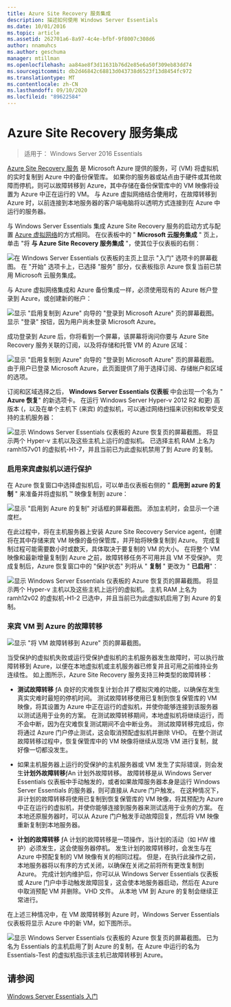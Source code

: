 ```yaml
---
title: Azure Site Recovery 服务集成
description: 描述如何使用 Windows Server Essentials
ms.date: 10/01/2016
ms.topic: article
ms.assetid: 262701a6-8a97-4c4e-bfbf-9f8007c308d6
author: nnamuhcs
ms.author: geschuma
manager: mtillman
ms.openlocfilehash: aa84ae8f3d11631b76d2e85e6a50f309eb83dd74
ms.sourcegitcommit: db2d46842c68813d043738d6523f13d8454fc972
ms.translationtype: MT
ms.contentlocale: zh-CN
ms.lasthandoff: 09/10/2020
ms.locfileid: "89622584"
---
```

# <a name="azure-site-recovery-services-integration"></a>Azure Site Recovery 服务集成

>适用于： Windows Server 2016 Essentials

[Azure Site Recovery 服务](/azure/site-recovery/) 是 Microsoft Azure 提供的服务，可 (VM) 将虚拟机的实时复制到 Azure 中的备份保管库。 如果你的服务器或站点由于硬件或其他故障而停机，则可以故障转移到 Azure，其中存储在备份保管库中的 VM 映像将设置为 Azure 中正在运行的 VM。 与 Azure 虚拟网络结合使用时，在故障转移到 Azure 时，以前连接到本地服务器的客户端电脑将以透明方式连接到在 Azure 中运行的服务器。

与 Windows Server Essentials 集成 Azure Site Recovery 服务的启动方式与配置 [Azure 虚拟网络](azure-virtual-network-integration.md)的方式相同。 在仪表板中的 " **Microsoft 云服务集成** " 页上，单击 "将 **与 Azure Site Recovery 服务集成** "，使其位于仪表板的右侧：

![在 Windows Server Essentials 仪表板的主页上显示 "入门" 选项卡的屏幕截图。 在 "开始" 选项卡上，已选择 "服务" 部分，仪表板指示 Azure 恢复当前已禁用 Microsoft 云服务集成。](media/azure-site-recovery-1.PNG)

与 Azure 虚拟网络集成和 Azure 备份集成一样，必须使用现有的 Azure 帐户登录到 Azure，或创建新的帐户：

![显示 "启用复制到 Azure" 向导的 "登录到 Microsoft Azure" 页的屏幕截图。 显示 "登录" 按钮，因为用户尚未登录 Microsoft Azure。](media/azure-site-recovery-2.PNG)

成功登录到 Azure 后，你将看到一个屏幕，该屏幕将询问你要与 Azure Site Recovery 服务关联的订阅，以及将存储和托管 VM 的 Azure 区域：

![显示 "启用复制到 Azure" 向导的 "登录到 Microsoft Azure" 页的屏幕截图。 由于用户已登录 Microsoft Azure，此页面提供了用于选择订阅、存储帐户和区域的选项。](media/azure-site-recovery-3.PNG)

订阅和区域选择之后， **Windows Server Essentials 仪表板** 中会出现一个名为 " **Azure 恢复**" 的新选项卡。 在运行 Windows Server Hyper-v 2012 R2 和更) 高版本 (，以及在单个主机下 (来宾) 的虚拟机，可以通过网络扫描来识别和枚举受支持的主机服务器：

![显示 Windows Server Essentials 仪表板的 Azure 恢复页的屏幕截图。 将显示两个 Hyper-v 主机以及这些主机上运行的虚拟机。 已选择主机 RAM 上名为 ramh157v01 的虚拟机-H1-7，并且当前已为此虚拟机禁用了到 Azure 的复制。](media/azure-site-recovery-4.PNG)

### <a name="enabling-guest-virtual-machines-for-protection"></a>启用来宾虚拟机以进行保护

在 Azure 恢复窗口中选择虚拟机后，可以单击仪表板右侧的 " **启用到 azure 的复制** " 来准备并将虚拟机 &trade; 映像复制到 azure：

![显示 "启用到 Azure 的复制" 对话框的屏幕截图。 添加主机时，会显示一个进度栏。](media/azure-site-recovery-5.PNG)

在此过程中，将在主机服务器上安装 Azure Site Recovery Service agent，创建将在其中存储来宾 VM 映像的备份保管库，并开始将映像复制到 Azure。 完成复制过程可能需要数小时或数天，具体取决于要复制的 VM 的大小。 在将整个 VM 映像和最新增量复制到 Azure 之前，故障转移任务不可用并且 VM 不受保护。 完成复制后，Azure 恢复窗口中的 "保护状态" 列将从 " **复制** " 更改为 " **已启用**"：

![显示 Windows Server Essentials 仪表板的 Azure 恢复页的屏幕截图。 将显示两个 Hyper-v 主机以及这些主机上运行的虚拟机。 主机 RAM 上名为 ramh12v02 的虚拟机-H1-2 已选中，并且当前已为此虚拟机启用了到 Azure 的复制。](media/azure-site-recovery-6.PNG)

### <a name="failover-of-a-guest-vm-to-azure"></a>来宾 VM 到 Azure 的故障转移

![显示 "将 VM 故障转移到 Azure" 页的屏幕截图。](media/azure-site-recovery-7.PNG)

当受保护的虚拟机失败或运行受保护虚拟机的主机服务器发生故障时，可以执行故障转移到 Azure，以便在本地虚拟机或主机服务器已修复并且可用之前维持业务连续性。 如上图所示，Azure Site Recovery 服务支持三种类型的故障转移：

-   **测试故障转移** ƒA 良好的灾难恢复计划合并了模拟灾难的功能，以确保在发生真实灾难时最短的停机时间。 测试故障转移使用已复制到恢复保管库的 VM 映像，将其设置为 Azure 中正在运行的虚拟机，并使你能够连接到该服务器以测试适用于业务的方案。 在测试故障转移期间，本地虚拟机将继续运行，而不会中断，因为在灾难恢复测试期间不会中断业务。 测试故障转移完成后，你将通过 Azure 门户停止测试，这会取消预配虚拟机并删除 VHD。 在整个测试故障转移过程中，恢复保管库中的 VM 映像将继续从现场 VM 进行复制，就好像一切都没发生。

-   如果主机服务器上运行的受保护的主机服务器或 VM 发生了实际错误，则会发生**计划外故障转移**ƒAn 计划外故障转移。 故障转移是从 Windows Server Essentials 仪表板中手动触发的，或者如果故障服务器本身是运行 Windows Server Essentials 的服务器，则可直接从 Azure 门户触发。 在这种情况下，非计划的故障转移将使用已复制到恢复保管库的 VM 映像，将其预配为 Azure 中正在运行的虚拟机，并使你能够连接到服务器来测试适用于业务的方案。 在本地还原服务器时，可以从 Azure 门户触发手动故障回复，然后将 VM 映像重新复制到本地服务器。

-   **计划的故障转移** ƒA 计划的故障转移是一项操作，当计划的活动（如 HW 维护）必须发生，这会使服务器停机。 发生计划的故障转移时，会发生与在 Azure 中预配复制的 VM 映像有关的相同过程。 但是，在执行此操作之前，本地服务器将以有序的方式关闭，以确保在关闭之前将所有更改复制到 Azure。 完成计划内维护后，你可以从 Windows Server Essentials 仪表板或 Azure 门户中手动触发故障回复，这会使本地服务器启动，然后在 Azure 中取消预配 VM 并删除。VHD 文件。 从本地 VM 到 Azure 的复制会继续正常进行。

在上述三种情况中，在 VM 故障转移到 Azure 时，Windows Server Essentials 仪表板将显示 Azure 中的新 VM，如下图所示。

![显示 Windows Server Essentials 仪表板的 Azure 恢复页的屏幕截图。 已为名为 Essentials 的主机启用了到 Azure 的复制，在 Azure 中运行的名为 Essentials-Test 的虚拟机指示该主机已故障转移到 Azure。](media/azure-site-recovery-8.PNG)

<a name="see-also"></a>请参阅
--------
[Windows Server Essentials 入门](get-started.md)